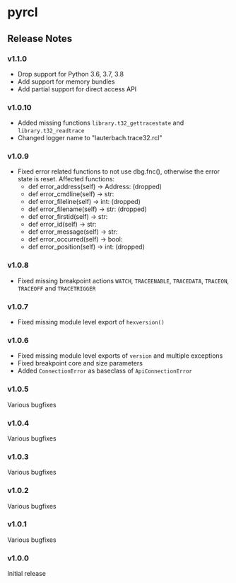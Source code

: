 # pyrcl

## Release Notes

### v1.1.0

* Drop support for Python 3.6, 3.7, 3.8
* Add support for memory bundles
* Add partial support for direct access API

### v1.0.10

* Added missing functions `library.t32_gettracestate` and `library.t32_readtrace`
* Changed logger name to "lauterbach.trace32.rcl"

### v1.0.9

* Fixed error related functions to not use dbg.fnc(), otherwise the error state is reset. Affected functions:
  * def error_address(self) -> Address: (dropped)
  * def error_cmdline(self) -> str:
  * def error_fileline(self) -> int: (dropped)
  * def error_filename(self) -> str: (dropped)
  * def error_firstid(self) -> str:
  * def error_id(self) -> str:
  * def error_message(self) -> str:
  * def error_occurred(self) -> bool:
  * def error_position(self) -> int: (dropped)

### v1.0.8

* Fixed missing breakpoint actions `WATCH`, `TRACEENABLE`, `TRACEDATA`, `TRACEON`, `TRACEOFF` and `TRACETRIGGER`

### v1.0.7

* Fixed missing module level export of `hexversion()`

### v1.0.6

* Fixed missing module level exports of `version` and multiple exceptions
* Fixed breakpoint core and size parameters
* Added `ConnectionError` as baseclass of `ApiConnectionError`

### v1.0.5

Various bugfixes

### v1.0.4

Various bugfixes

### v1.0.3

Various bugfixes

### v1.0.2

Various bugfixes

### v1.0.1

Various bugfixes

### v1.0.0

Initial release
